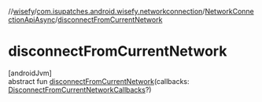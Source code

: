 //[wisefy](../../../index.md)/[com.isupatches.android.wisefy.networkconnection](../index.md)/[NetworkConnectionApiAsync](index.md)/[disconnectFromCurrentNetwork](disconnect-from-current-network.md)

# disconnectFromCurrentNetwork

[androidJvm]\
abstract fun [disconnectFromCurrentNetwork](disconnect-from-current-network.md)(callbacks: [DisconnectFromCurrentNetworkCallbacks](../../com.isupatches.android.wisefy.callbacks/-disconnect-from-current-network-callbacks/index.md)?)
